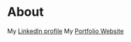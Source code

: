 # About

My [LinkedIn profile](https://www.linkedin.com/in/dmitry-zorikhin/)
My [Portfolio Website](https://churn-prediction-dz.herokuapp.com)
